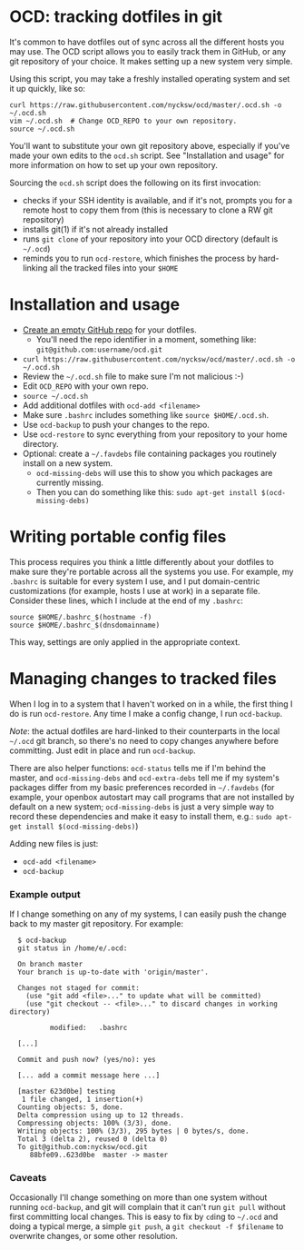 # OCD: tracking dotfiles in git

It's common to have dotfiles out of sync across all the different hosts
you may use. The OCD script allows you to easily track them in GitHub,
or any git repository of your choice. It makes setting up a new system
very simple.

Using this script, you may take a freshly installed operating system and
set it up quickly, like so:

    curl https://raw.githubusercontent.com/nycksw/ocd/master/.ocd.sh -o ~/.ocd.sh
    vim ~/.ocd.sh  # Change OCD_REPO to your own repository.
    source ~/.ocd.sh

You'll want to substitute your own git repository above, especially if you've made your own edits to the `ocd.sh` script. See "Installation and usage" for more information on how to set up your own repository.

Sourcing the `ocd.sh` script does the following on its first invocation:

  * checks if your SSH identity is available, and if it's not, prompts you
    for a remote host to copy them from (this is necessary to clone a RW
    git repository)
  * installs git(1) if it's not already installed
  * runs `git clone` of your repository into your OCD directory (default is
    `~/.ocd`)
  * reminds you to run `ocd-restore`, which finishes the process by hard-linking
    all the tracked files into your `$HOME`

# Installation and usage

  * [Create an empty GitHub repo](https://help.github.com/articles/create-a-repo/) for your dotfiles.
    * You'll need the repo identifier in a moment, something like: `git@github.com:username/ocd.git`
  * `curl https://raw.githubusercontent.com/nycksw/ocd/master/.ocd.sh -o ~/.ocd.sh`
  * Review the `~/.ocd.sh` file to make sure I'm not malicious :-)
  * Edit `OCD_REPO` with your own repo.
  * `source ~/.ocd.sh`
  * Add additional dotfiles with `ocd-add <filename>`
  * Make sure `.bashrc` includes something like `source $HOME/.ocd.sh`.
  * Use `ocd-backup` to push your changes to the repo.
  * Use `ocd-restore` to sync everything from your repository to your home directory.
  * Optional: create a `~/.favdebs` file containing packages you routinely install on a new system.
    * `ocd-missing-debs` will use this to show you which packages are currently missing.
    * Then you can do something like this: `sudo apt-get install $(ocd-missing-debs)`

# Writing portable config files

This process requires you think a little differently about your dotfiles to
make sure they're portable across all the systems you use. For example, my
`.bashrc` is suitable for every system I use, and I put domain-centric 
customizations (for example, hosts I use at work) in a separate file. Consider
these lines, which I include at the end of my `.bashrc`:

    source $HOME/.bashrc_$(hostname -f)
    source $HOME/.bashrc_$(dnsdomainname)

This way, settings are only applied in the appropriate context.

# Managing changes to tracked files

When I log in to a system that I haven't worked on in a while, the first
thing I do is run `ocd-restore`. Any time I make a config change, I run
`ocd-backup`. 

*Note*: the actual dotfiles are hard-linked to their counterparts in the local
`~/.ocd` git branch, so there's no need to copy changes anywhere before
committing. Just edit in place and run `ocd-backup`.

There are also helper functions: `ocd-status` tells me if I'm behind the
master, and `ocd-missing-debs` and `ocd-extra-debs` tell me if my system's
packages differ from my basic preferences recorded in `~/.favdebs` (for
example, your openbox autostart may call programs that are not installed
by default on a new system; `ocd-missing-debs` is just a very simple way
to record these dependencies and make it easy to install them, e.g.:
`sudo apt-get install $(ocd-missing-debs)`)

Adding new files is just:
  * `ocd-add <filename>`
  * `ocd-backup`

### Example output

If I change something on any of my systems, I can easily push the change
back to my master git repository. For example:
```
  $ ocd-backup 
  git status in /home/e/.ocd:

  On branch master
  Your branch is up-to-date with 'origin/master'.

  Changes not staged for commit:
    (use "git add <file>..." to update what will be committed)
    (use "git checkout -- <file>..." to discard changes in working directory)

          modified:   .bashrc

  [...]
  
  Commit and push now? (yes/no): yes

  [... add a commit message here ...]

  [master 623d0be] testing
   1 file changed, 1 insertion(+)
  Counting objects: 5, done.
  Delta compression using up to 12 threads.
  Compressing objects: 100% (3/3), done.
  Writing objects: 100% (3/3), 295 bytes | 0 bytes/s, done.
  Total 3 (delta 2), reused 0 (delta 0)
  To git@github.com:nycksw/ocd.git
     88bfe09..623d0be  master -> master
```

### Caveats

Occasionally I'll change something on more than one system without
running `ocd-backup`, and git will complain that it can't run `git pull`
without first committing local changes. This is easy to fix by `cd`ing to
`~/.ocd` and doing a typical merge, a simple `git push`, a `git checkout
-f $filename` to overwrite changes, or some other resolution.
